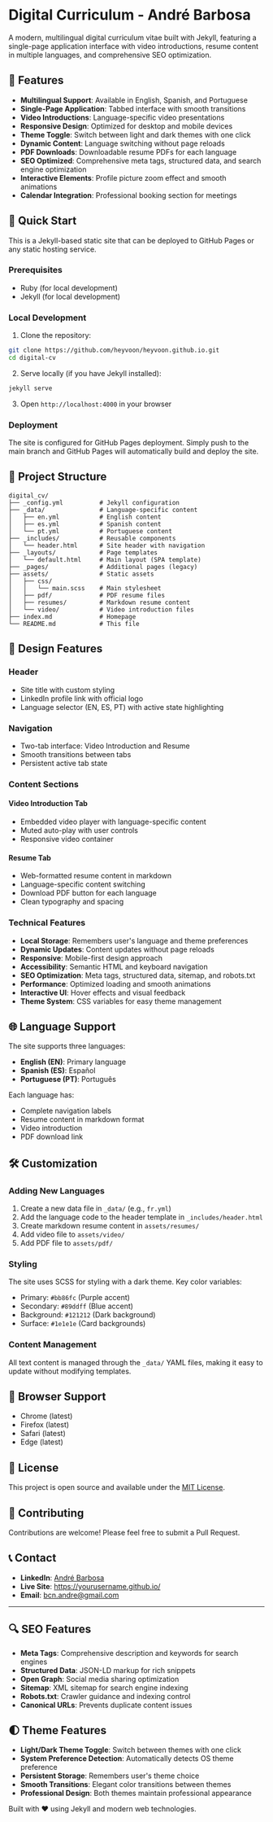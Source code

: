 # Digital Curriculum - André Barbosa

A modern, multilingual digital curriculum vitae built with Jekyll, featuring a single-page application interface with video introductions, resume content in multiple languages, and comprehensive SEO optimization.

## 🌟 Features

- **Multilingual Support**: Available in English, Spanish, and Portuguese
- **Single-Page Application**: Tabbed interface with smooth transitions
- **Video Introductions**: Language-specific video presentations
- **Responsive Design**: Optimized for desktop and mobile devices
- **Theme Toggle**: Switch between light and dark themes with one click
- **Dynamic Content**: Language switching without page reloads
- **PDF Downloads**: Downloadable resume PDFs for each language
- **SEO Optimized**: Comprehensive meta tags, structured data, and search engine optimization
- **Interactive Elements**: Profile picture zoom effect and smooth animations
- **Calendar Integration**: Professional booking section for meetings

## 🚀 Quick Start

This is a Jekyll-based static site that can be deployed to GitHub Pages or any static hosting service.

### Prerequisites

- Ruby (for local development)
- Jekyll (for local development)

### Local Development

1. Clone the repository:
```bash
git clone https://github.com/heyvoon/heyvoon.github.io.git
cd digital-cv
```

2. Serve locally (if you have Jekyll installed):
```bash
jekyll serve
```

3. Open `http://localhost:4000` in your browser

### Deployment

The site is configured for GitHub Pages deployment. Simply push to the main branch and GitHub Pages will automatically build and deploy the site.

## 📁 Project Structure

```
digital_cv/
├── _config.yml          # Jekyll configuration
├── _data/               # Language-specific content
│   ├── en.yml           # English content
│   ├── es.yml           # Spanish content
│   └── pt.yml           # Portuguese content
├── _includes/           # Reusable components
│   └── header.html      # Site header with navigation
├── _layouts/            # Page templates
│   └── default.html     # Main layout (SPA template)
├── _pages/              # Additional pages (legacy)
├── assets/              # Static assets
│   ├── css/
│   │   └── main.scss    # Main stylesheet
│   ├── pdf/             # PDF resume files
│   ├── resumes/         # Markdown resume content
│   └── video/           # Video introduction files
├── index.md             # Homepage
└── README.md            # This file
```

## 🎨 Design Features

### Header
- Site title with custom styling
- LinkedIn profile link with official logo
- Language selector (EN, ES, PT) with active state highlighting

### Navigation
- Two-tab interface: Video Introduction and Resume
- Smooth transitions between tabs
- Persistent active tab state

### Content Sections

#### Video Introduction Tab
- Embedded video player with language-specific content
- Muted auto-play with user controls
- Responsive video container

#### Resume Tab
- Web-formatted resume content in markdown
- Language-specific content switching
- Download PDF button for each language
- Clean typography and spacing

### Technical Features
- **Local Storage**: Remembers user's language and theme preferences
- **Dynamic Updates**: Content updates without page reloads
- **Responsive**: Mobile-first design approach
- **Accessibility**: Semantic HTML and keyboard navigation
- **SEO Optimization**: Meta tags, structured data, sitemap, and robots.txt
- **Performance**: Optimized loading and smooth animations
- **Interactive UI**: Hover effects and visual feedback
- **Theme System**: CSS variables for easy theme management

## 🌐 Language Support

The site supports three languages:

- **English (EN)**: Primary language
- **Spanish (ES)**: Español
- **Portuguese (PT)**: Português

Each language has:
- Complete navigation labels
- Resume content in markdown format
- Video introduction
- PDF download link

## 🛠️ Customization

### Adding New Languages

1. Create a new data file in `_data/` (e.g., `fr.yml`)
2. Add the language code to the header template in `_includes/header.html`
3. Create markdown resume content in `assets/resumes/`
4. Add video file to `assets/video/`
5. Add PDF file to `assets/pdf/`

### Styling

The site uses SCSS for styling with a dark theme. Key color variables:
- Primary: `#bb86fc` (Purple accent)
- Secondary: `#89ddff` (Blue accent)
- Background: `#121212` (Dark background)
- Surface: `#1e1e1e` (Card backgrounds)

### Content Management

All text content is managed through the `_data/` YAML files, making it easy to update without modifying templates.

## 📱 Browser Support

- Chrome (latest)
- Firefox (latest)
- Safari (latest)
- Edge (latest)

## 📄 License

This project is open source and available under the [MIT License](LICENSE).

## 🤝 Contributing

Contributions are welcome! Please feel free to submit a Pull Request.

## 📞 Contact

- **LinkedIn**: [André Barbosa](https://www.linkedin.com/in/abamaral)
- **Live Site**: https://yourusername.github.io/
- **Email**: bcn.andre@gmail.com

---

## 🔍 SEO Features

- **Meta Tags**: Comprehensive description and keywords for search engines
- **Structured Data**: JSON-LD markup for rich snippets
- **Open Graph**: Social media sharing optimization
- **Sitemap**: XML sitemap for search engine indexing
- **Robots.txt**: Crawler guidance and indexing control
- **Canonical URLs**: Prevents duplicate content issues

## 🌓 Theme Features

- **Light/Dark Theme Toggle**: Switch between themes with one click
- **System Preference Detection**: Automatically detects OS theme preference
- **Persistent Storage**: Remembers user's theme choice
- **Smooth Transitions**: Elegant color transitions between themes
- **Professional Design**: Both themes maintain professional appearance

Built with ❤️ using Jekyll and modern web technologies.